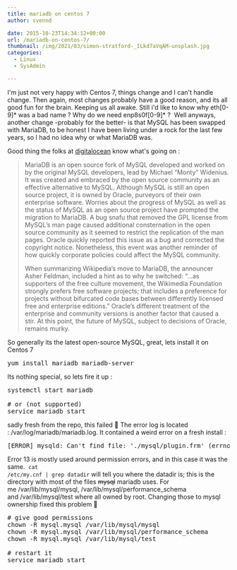 ```yaml
---
title: mariadb on centos 7
author: svennd

date: 2015-10-23T14:34:12+00:00
url: /mariadb-on-centos-7/
thumbnail: /img/2021/03/simon-stratford-_ILkd7aVqAM-unsplash.jpg
categories:
  - Linux
  - SysAdmin

---
```

I'm just not very happy with Centos 7, things change and I can't handle change. Then again, most changes probably have a good reason, and its all good fun for the brain. Keeping us all awake. Still i'd like to know why eth[0-9]\* was a bad name ? Why do we need enp8s0f[0-9]\* ?  Well anyways, another change -probably for the better- is that MySQL has been swapped with MariaDB, to be honest I have been living under a rock for the last few years, so I had no idea why or what MariaDB was.

Good thing the folks at [digitalocean][1] know what's going on :

> MariaDB is an open source fork of MySQL developed and worked on by the original MySQL developers, lead by Michael “Monty” Widenius. It was created and embraced by the open source community as an effective alternative to MySQL. Although MySQL is still an open source project, it is owned by Oracle, purveyors of their own enterprise software. Worries about the progress of MySQL as well as the status of MySQL as an open source project have prompted the migration to MariaDB. A bug snafu that removed the GPL license from MySQL’s man page caused additional consternation in the open source community as it seemed to restrict the replication of the man pages. Oracle quickly reported this issue as a bug and corrected the copyright notice. Nonetheless, this event was another reminder of how quickly corporate policies could affect the MySQL community.
> 
> When summarizing Wikipedia’s move to MariaDB, the announcer Asher Feldman, included a hint as to why he switched: “…as supporters of the free culture movement, the Wikimedia Foundation strongly prefers free software projects; that includes a preference for projects without bifurcated code bases between differently licensed free and enterprise editions.” Oracle’s different treatment of the enterprise and community versions is another factor that caused a stir. At this point, the future of MySQL, subject to decisions of Oracle, remains murky.

So generally its the latest open-source MySQL, great, lets install it on Centos 7

<pre>yum install mariadb mariadb-server</pre>

Its nothing special, so lets fire it up :

<pre>systemctl start mariadb

# or (not supported)
service mariadb start</pre>

sadly fresh from the repo, this failed 🙁 The error log is located : /var/log/mariadb/mariadb.log. It contained a weird error on a fresh install :

<pre>[ERROR] mysqld: Can't find file: './mysql/plugin.frm' (errno: 13)</pre>

Error 13 is mostly used around permission errors, and in this case it was the same.  <code class="EnlighterJSRAW" data-enlighter-language="null">cat /etc/my.cnf | grep datadir</code> will tell you where the datadir is; this is the directory with most of the files <del>mysql</del> mariadb uses. For me /var/lib/mysql/mysql, /var/lib/mysql/performance_schema and /var/lib/mysql/test where all owned by root. Changing those to mysql ownership fixed this problem 🙂

<pre># give good permissions
chown -R mysql.mysql /var/lib/mysql/mysql
chown -R mysql.mysql /var/lib/mysql/performance_schema
chown -R mysql.mysql /var/lib/mysql/test

# restart it
service mariadb start</pre>

 [1]: https://www.digitalocean.com/community/tutorials/switching-to-mariadb-from-mysql